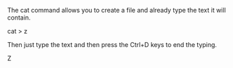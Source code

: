The cat command allows you to create a file and already type the text it will contain.

 cat > z
 
Then just type the text and then press the Ctrl+D keys to end the typing.

Z
